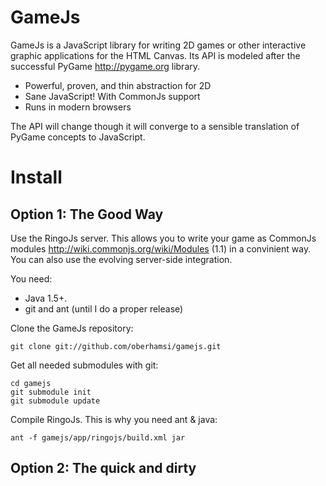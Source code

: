 GameJs
=======

GameJs is a JavaScript library for writing 2D games or other interactive graphic applications for the HTML Canvas. Its API is modeled after the successful PyGame <http://pygame.org> library.

  * Powerful, proven, and thin abstraction for 2D
  * Sane JavaScript! With CommonJs support
  * Runs in modern browsers

The API will change though it will converge to a sensible translation of PyGame concepts to JavaScript.

Install
========

Option 1: The Good Way
-------------------------
Use the RingoJs server. This allows you to write your game as CommonJs modules <http://wiki.commonjs.org/wiki/Modules> (1.1) in a convinient way. You can also use the evolving server-side integration.

You need:

  * Java 1.5+.
  * git and ant (until I do a proper release)

Clone the GameJs repository:

    git clone git://github.com/oberhamsi/gamejs.git

Get all needed submodules with git:

    cd gamejs
    git submodule init
    git submodule update

Compile RingoJs. This is why you need ant & java:

    ant -f gamejs/app/ringojs/build.xml jar

Option 2: The quick and dirty <script> way
---------------------------------------------
No module support for you game. But no need to run JVM during development either. This is only for the lazy and stupid to use. Don't expect much help.

Download the gjs-retarded-<version>.js file and include it in your html file:

    <script src="./gjs-retarded-<version>.js"></script>
    <script>
        var gamejs = require('gamejs');

        gamejs.preload(['images/foo.png', ...]);

        gamejs.ready(function() {
           var display = gamejs.display.setMode([800, 600]);
           gamejs.draw.circle(display, 'rgba(100, 100, 100, 0.4)', [50, 50], 20);

           //var objects = gamejs.utils.objects;
           //...
           //extend(MyMonster, gamejs.sprite.Sprite);

           //gamejs.sprite.collideRect(...
        });
    </script>

Usage
=========

Start the GameJs web server with `gjs-server.sh` or `gjs-server.cmd` (Windows). And view the dashboard it in your browser:

    http://localhost:8080/

Several links to the example apps should show up. The source to those apps is in the `apps/` directory of your GameJs installation.

More Help
===========

Check the `docs` folder of your GameJs installation.

A couple of example apps can be found in the `apps` directory.

See the [GameJs Website](http://gamejs.org) for more help or drop us an email in the [Mailing List](http://groups.google.com/group/gamejs).
